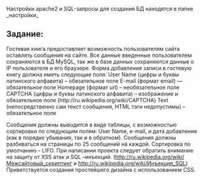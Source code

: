 Настройки apache2 и SQL-запросы для создания БД находятся в папке \_настройки_

<h2>Задание:</h2>
Гостевая книга предоставляет возможность пользователям сайта оставлять 
сообщения на сайте. Все данные введенные пользователем сохраняются в БД 
MySQL, так же в базе данных сохраняются данные о IP пользователя и его 
браузере.
Форма добавления записи в гостевую книгу должна иметь следующие поля:
User Name (цифры и буквы латинского алфавита) – обязательное поле
E-mail (формат email) — обязательное поле
Homepage (формат url) – необязательное поле
CAPTCHA (цифры и буквы латинского алфавита) – изображение и обязательное 
поле (http://ru.wikipedia.org/wiki/CAPTCHA)
Text (непосредственно сам текст сообщения, HTML тэги недопустимы) – 
обязательное поле

Сообщения должны выводится в виде таблицы, с возможностью сортировки по 
следующим полям: User Name, e-mail, и дата добавления (как в порядке 
убывания, так и в обратном). Сообщения должны разбиваться на страницы по 
25 сообщений на каждой. Сортировка по умолчанию – LIFO.
При написании проекта следует обратить внимание на защиту от XSS атак и 
SQL –инъекций. (http://ru.wikipedia.org/wiki/Межсайтовый_скриптинг и 
http://ru.wikipedia.org/wiki/Инъекция_SQL)
Приветствуется создания простейшего дизайна с использованием CSS.
